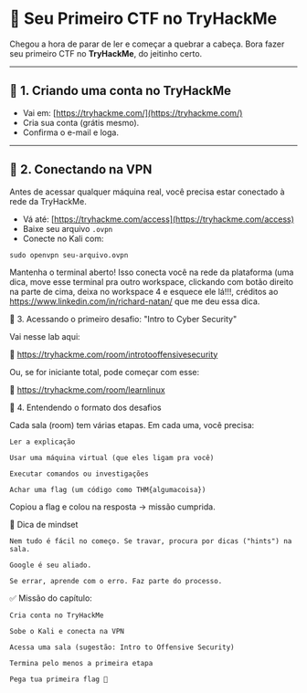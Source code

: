 # 🧠 Seu Primeiro CTF no TryHackMe

Chegou a hora de parar de ler e começar a quebrar a cabeça. Bora fazer seu primeiro CTF no **TryHackMe**, do jeitinho certo.

---

## 🎯 1. Criando uma conta no TryHackMe

- Vai em: [https://tryhackme.com/](https://tryhackme.com/)
- Cria sua conta (grátis mesmo).
- Confirma o e-mail e loga.

---

## 🔌 2. Conectando na VPN

Antes de acessar qualquer máquina real, você precisa estar conectado à rede da TryHackMe.

- Vá até: [https://tryhackme.com/access](https://tryhackme.com/access)
- Baixe seu arquivo `.ovpn`
- Conecte no Kali com:

```
sudo openvpn seu-arquivo.ovpn
```
Mantenha o terminal aberto! Isso conecta você na rede da plataforma (uma dica, move esse terminal pra outro workspace, clickando com botão direito na parte de cima, deixa no workspace 4 e esquece ele lá!!!, créditos ao https://www.linkedin.com/in/richard-natan/ que me deu essa dica. 

🚀 3. Acessando o primeiro desafio: "Intro to Cyber Security"

Vai nesse lab aqui:

🔗 https://tryhackme.com/room/introtooffensivesecurity

Ou, se for iniciante total, pode começar com esse:

🔗 https://tryhackme.com/room/learnlinux

🧩 4. Entendendo o formato dos desafios

Cada sala (room) tem várias etapas. Em cada uma, você precisa:

    Ler a explicação

    Usar uma máquina virtual (que eles ligam pra você)

    Executar comandos ou investigações

    Achar uma flag (um código como THM{algumacoisa})

Copiou a flag e colou na resposta → missão cumprida.

🧠 Dica de mindset

    Nem tudo é fácil no começo. Se travar, procura por dicas ("hints") na sala.

    Google é seu aliado.

    Se errar, aprende com o erro. Faz parte do processo.



  ✅ Missão do capítulo:

    Cria conta no TryHackMe

    Sobe o Kali e conecta na VPN

    Acessa uma sala (sugestão: Intro to Offensive Security)

    Termina pelo menos a primeira etapa

    Pega tua primeira flag 🎉
